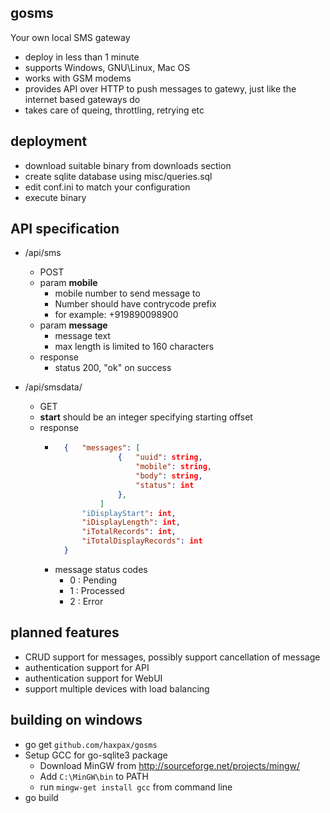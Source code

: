 gosms
-----

Your own local SMS gateway

- deploy in less than 1 minute
- supports Windows, GNU\Linux, Mac OS
- works with GSM modems
- provides API over HTTP to push messages to gatewy, just like the internet based gateways do
- takes care of queing, throttling, retrying etc

deployment
----------
- download suitable binary from downloads section
- create sqlite database using misc/queries.sql
- edit conf.ini to match your configuration
- execute binary

API specification
------------------
- /api/sms
    - POST
    - param **mobile**
        - mobile number to send message to
        - Number should have contrycode prefix
        - for example: +919890098900
    - param **message**
        - message text
        - max length is limited to 160 characters
    - response
        - status 200, "ok" on success

- /api/smsdata/<start>
    - GET
    - **start** should be an integer specifying starting offset
    - response
        - ```json
            {   "messages": [   
                        {   "uuid": string,
                            "mobile": string,
                            "body": string,
                            "status": int
                        },
                    ]
                "iDisplayStart": int,
                "iDisplayLength": int,
                "iTotalRecords": int,
                "iTotalDisplayRecords": int
            }
          ```
        - message status codes
            - 0 : Pending
            - 1 : Processed
            - 2 : Error
            
planned features
-------
- CRUD support for messages, possibly support cancellation of message
- authentication support for API
- authentication support for WebUI
- support multiple devices with load balancing


building on windows
-------------------
- go get `github.com/haxpax/gosms`
- Setup GCC for go-sqlite3 package
	- Download MinGW from http://sourceforge.net/projects/mingw/
	- Add `C:\MinGW\bin` to PATH
	- run `mingw-get install gcc` from command line
- go build
